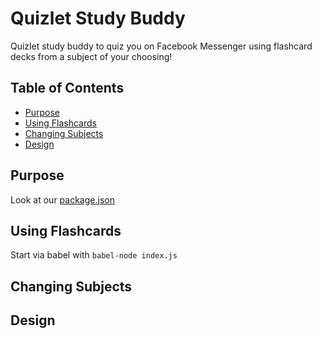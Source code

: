 # Quizlet Study Buddy
Quizlet study buddy to quiz you on Facebook Messenger using flashcard decks from a subject of your choosing!

## Table of Contents
* [Purpose](#purpose)
* [Using Flashcards](#using)
* [Changing Subjects](#changing)
* [Design](#design)

<a href="purpose"></a>

## Purpose

Look at our [package.json](./package.json)

<a href="using"></a>

## Using Flashcards

Start via babel with `babel-node index.js`

<a href="changing"></a>

## Changing Subjects

<a href="design"></a>

## Design

